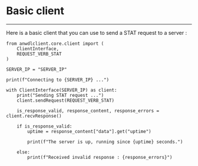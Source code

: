 # Basic client

----

Here is a basic client that you can use to send a STAT request to a server :

```
from anwdlclient.core.client import (
	ClientInterface, 
	REQUEST_VERB_STAT
)

SERVER_IP = "SERVER_IP"

print(f"Connecting to {SERVER_IP} ...")

with ClientInterface(SERVER_IP) as client:
	print("Sending STAT request ...")
	client.sendRequest(REQUEST_VERB_STAT)

	is_response_valid, response_content, response_errors = client.recvResponse()

	if is_response_valid:
		uptime = response_content["data"].get("uptime")

		print(f"The server is up, running since {uptime} seconds.")

	else:
		print(f"Received invalid response : {response_errors}")

```